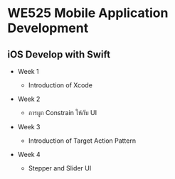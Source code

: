 # WE525 Mobile Application Development

## iOS Develop with Swift

- Week 1
  - Introduction of Xcode
  
- Week 2
  - การผูก Constrain ให้กับ UI
  
- Week 3
  - Introduction of Target Action Pattern

- Week 4
  - Stepper and Slider UI
